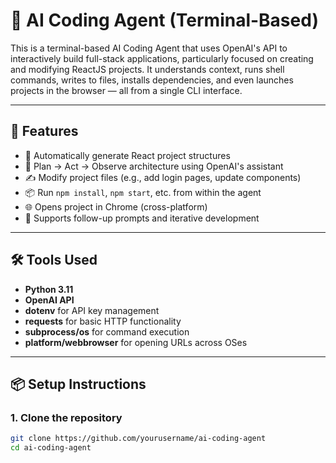 # 🧠 AI Coding Agent (Terminal-Based)

This is a terminal-based AI Coding Agent that uses OpenAI's API to interactively build full-stack applications, particularly focused on creating and modifying ReactJS projects. It understands context, runs shell commands, writes to files, installs dependencies, and even launches projects in the browser — all from a single CLI interface.

---

## 🚀 Features

- 📁 Automatically generate React project structures
- 🧠 Plan → Act → Observe architecture using OpenAI's assistant
- ✍️ Modify project files (e.g., add login pages, update components)
- 📦 Run `npm install`, `npm start`, etc. from within the agent
- 🌐 Opens project in Chrome (cross-platform)
- 🔄 Supports follow-up prompts and iterative development

---

## 🛠️ Tools Used

- **Python 3.11**
- **OpenAI API**
- **dotenv** for API key management
- **requests** for basic HTTP functionality
- **subprocess/os** for command execution
- **platform/webbrowser** for opening URLs across OSes

---

## 📦 Setup Instructions

### 1. Clone the repository

```bash
git clone https://github.com/yourusername/ai-coding-agent
cd ai-coding-agent
